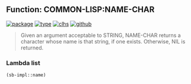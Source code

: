 ## Function: COMMON-LISP:NAME-CHAR
[![package](https://img.shields.io/badge/Package-COMMON--LISP-5f9ea0.svg?style=social&colorA=999999)](../) [![type](https://img.shields.io/badge/Type-Function-5f9ea0.svg?style=social&colorA=999999)](../#function) [![clhs](https://img.shields.io/badge/CLHS-NAME--CHAR-5f9ea0.svg?style=social&colorA=999999)](http://www.lispworks.com/documentation/HyperSpec/Body/f_name_c.htm) [![github](https://img.shields.io/badge/GitHub-View_the_source-5f9ea0.svg?style=social&colorA=999999&logo=github)](https://github.com/sbcl/sbcl/blob/master/src/code/target-char.lisp/) 

> Given an argument acceptable to STRING, NAME-CHAR returns a character whose
> name is that string, if one exists. Otherwise, NIL is returned.

### Lambda list
```cl
(sb-impl::name)
```
